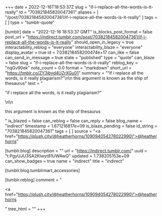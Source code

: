 +++
date = 2022-12-16T18:53:37Z
slug = "if-i-replace-all-the-words-is-it-really"
id = "703821845820047361"
aliases = [ "/post/703821845820047361/if-i-replace-all-the-words-is-it-really" ]
tags = [ ]
type = "tumblr-quote"

[tumblr]
date = "2022-12-16 18:53:37 GMT"
is_blocks_post_format = false
post_url = "https://indirect.tumblr.com/post/703821845820047361/if-i-replace-all-the-words-is-it-really"
should_open_in_legacy = true
interactability_reblog = "everyone"
interactability_blaze = "everyone"
display_avatar = true
id = 7.038218458200474e+17
can_like = false
can_send_in_message = true
state = "published"
type = "quote"
can_blaze = false
slug = "if-i-replace-all-the-words-is-it-really"
reblog_key = "nqGv90ek"
note_count = 0.0
format = "markdown"
short_url = "https://tmblr.co/ZY3jbyd4UZrXGu01"
summary = "“if i replace all the words, is it really plagiarism?”\n\n this argument is known as the ship of thesaurus"
text = "<p>&ldquo;if i replace all the words, is it really plagiarism?&rdquo;</p>\n\n<p>this argument is known as the ship of thesaurus</p>"
is_blazed = false
can_reblog = false
can_reply = false
blog_name = "indirect"
timestamp = 1.671216817e+09
is_blaze_pending = false
id_string = "703821845820047361"
tags = [ ]
source = "<a href=\"https://plush.city/@heatherhorns/109094054278022990\">@heatherhorns</a>"

[tumblr.blog]
description = ""
url = "https://indirect.tumblr.com/"
uuid = "t:PgyUJU3SA2Klwyt81UWAwQ"
updated = 1.738205153e+09
can_show_badges = true
name = "indirect"
title = "indirect"

[tumblr.blog.tumblrmart_accessories]

[tumblr.reblog]
comment = "<p><a href=\"https://plush.city/@heatherhorns/109094054278022990\">@heatherhorns</a></p>"
tree_html = ""
+++
